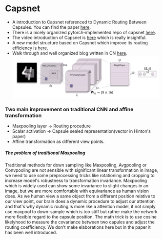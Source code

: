 # Capsnet
- A introduction to Capsnet referenced to Dynamic Routing Between Capsules. You can find the paper [here](https://arxiv.org/pdf/1710.09829.pdf).
- There is a nicely organized pytorch-implemented repo of capsnet [here](https://github.com/laubonghaudoi/CapsNet_guide_PyTorch).
- The video introduction of Capsnet is [here](https://pan.baidu.com/s/1bo03udL) which is really insightful.
- A new model structure based on Capsnet which improve its routing efficiency is [here](https://openreview.net/pdf?id=HJWLfGWRb).
- Walk through and well organized blog written in CN [here](https://zhuanlan.zhihu.com/p/30970675).
![alt text](png/model.png)
### Two main improvement on traditional CNN and affine transformation
- Maxpooling layer -> Routing procedure
- Scalar activation -> Capsule sealed representation(vector in Hinton's paper)
- Affine transformation as different view points.
##### The problem of traditional Maxpooling
Traditional methods for down sampling like Maxpooling, Avgpooling or Convpooling are not sensible with significant linear transformation in image, we need to use some preprocessing tricks like rotationing and cropping to increase model's robustness to transformation invariance. Maxpooling which is widely used can show some invariance to slight changes in an image, but we are more comfortable with equivariance as human vision does. As we human view a same object from a different position relative to our view point, our brain does a dynamic procedure to adjust our attention and that's why dynamic routing is more like a attention model, it not simply use maxpool to down-sample which is too stiff but rather make the network more flexible regard to the capsule position.
The math trick is to use cosine likelyhood to measure the covariance between two capules and adjust the routing coefficiency.
We don't make elaborations here but in the paper it has been well introduced.
